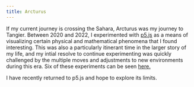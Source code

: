 ```yaml
---
title: Arcturus
---
```


If my current journey is crossing the Sahara, Arcturus was my journey to Tangier. Between 2020 and 2022, I experimented with [p5.js](https://p5js.org) as a means of visualizing certain physical and mathematical phenomena that I found interesting. This was also a particularly itinerant time in the larger story of my life, and my intial resolve to continue experimenting was quickly challenged by the multiple moves and adjustments to new environments during this era.  Six of these experiments can be seen [here.](https://duck-triad.github.io/arcturus/)

I have recently returned to p5.js and hope to explore its limits.

